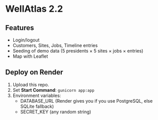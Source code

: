 # WellAtlas 2.2

## Features
- Login/logout
- Customers, Sites, Jobs, Timeline entries
- Seeding of demo data (5 presidents × 5 sites × jobs × entries)
- Map with Leaflet

## Deploy on Render
1. Upload this repo.
2. Set **Start Command**: `gunicorn app:app`
3. Environment variables:
   - DATABASE_URL (Render gives you if you use PostgreSQL, else SQLite fallback)
   - SECRET_KEY (any random string)
